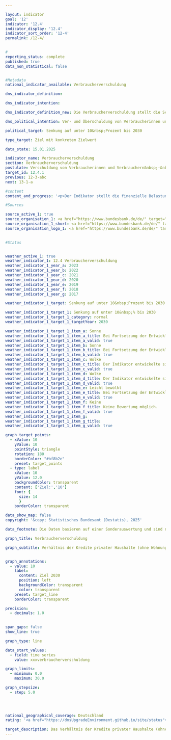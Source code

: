 ```yaml
---

layout: indicator        
goal: '12'        
indicator: '12.4'        
indicator_display: '12.4'        
indicator_sort_order: '12-4'        
permalink: /12-4/        
        

#
reporting_status: complete        
published: true        
data_non_statistical: false        


#Metadata        
national_indicator_available: Verbraucherverschuldung        

dns_indicator_definition:         

dns_indicator_intention:         

dns_indicator_definition_new: Die Verbraucherverschuldung stellt die Schulden der privaten Haushalte (nach Definition des Europäischen Systems Volkswirtschaftlicher Gesamtrechnungen (<abbr title="Europäische System Volkswirtschaftlicher Gesamtrechnungen" tabindex="0">ESVG</abbr>) ohne Wohnbaukredite) insgesamt in Relation zum Bruttoinlandsprodukt (<abbr title="Bruttoinlandsprodukt" tabindex="0">BIP</abbr>) (in Prozent) dar. Einbezogen werden dabei sowohl Schulden von Privatpersonen als auch die Schulden von sogenannten privaten Organisationen ohne Erwerbszweck (<abbr title="zum Beispiel" tabindex="0">z. B.</abbr> Gewerkschaften, politische Parteien, Kirchen und Religionsgemeinschaften, soziale und kulturelle Vereinigungen, Wohlfahrtsverbände oder Sport- und Freizeitvereine <abbr title="und so weiter (et cetera)" tabindex="0">etc.</abbr>).        

dns_political_intention: Ver- und Überschuldung von Verbraucherinnen und Verbrauchern engt das finanziell-selbstbestimmte Handeln ein. Eine übermäßig hohe Verschuldung der Verbraucherinnen und Verbraucher soll vermieden werden, um eine Überlastung zu vermeiden.        

political_target: Senkung auf unter 10&nbsp;Prozent bis 2030        

type_target: Ziel mit konkretem Zielwert        

data_state: 15.01.2025        

indicator_name: Verbraucherverschuldung        
section: Verbraucherverschuldung        
postulate: Verschuldung von Verbraucherinnen und Verbrauchern&nbsp;–&nbsp;Überlastung vermeiden        
target_id: 12.4.1        
previous: 12-3-abc        
next: 13-1-a        

#content         
content_and_progress: '<p>Der Indikator stellt die finanzielle Belastung privater Haushalte und privater Organisationen ohne Erwerbszweck in Relation zum Bruttoinlandsprodukt (<abbr title="Bruttoinlandsprodukt" tabindex="0">BIP</abbr>) dar. Er soll als Analyse dienen, inwieweit diese auf Kredite angewiesen sind, um ihren Konsum und ihre wirtschaftlichen Aktivitäten zu finanzieren. Die Daten zur Berechnung stammen aus der Finanzierungsrechnung der Deutschen Bundesbank.<br><br>Private Haushalte sind aus finanzwirtschaftlicher Sicht hauptsächlich dadurch gekennzeichnet, dass sie finanzielle Ausgaben überwiegend zum Konsum von Gütern und Dienstleistungen verwenden. Anders als die Volkswirtschaftlichen Gesamtrechnungen<sup>1</sup> zählt die Bundesbank zu diesem Sektor auch Einzelunternehmer, Freiberufler und selbständige Landwirte. Private Organisationen ohne Erwerbszweck<sup>2</sup> umfassen Organisationen mit eigener Rechtspersönlichkeit, die als private, nicht-marktproduzierende Einheiten private Haushalte mit verschiedenen Dienstleistungen versorgen, wie etwa politische Parteien, Gewerkschaften, religiöse Einrichtungen, Stiftungen und soziale Vereinigungen.<br><br>Die Schulden, die vom Indikator erfasst werden, setzen sich hauptsächlich aus Konsumkrediten, Darlehen und anderen finanziellen Verpflichtungen zusammen, die auf den Konsum ausgerichtet sind. Gewerbliche Kredite werden dabei ebenfalls als Teil der privaten Verschuldung berücksichtigt. Nicht mit berücksichtigt werden Wohnbaukredite. <br><br>Der Indikator ermöglicht durch die Betrachtung der Verbraucherschulden in Relation zum <abbr title="Bruttoinlandsprodukt" tabindex="0">BIP</abbr> keine detaillierten Rückschlüsse auf die Verschuldungssituation einzelner Haushalte oder deren Verteilung. Er stellt lediglich das Verhältnis der gesamten Verbraucherschulden zur Wirtschaftsleistung dar, ohne auf die Verteilung der Schulden innerhalb der Bevölkerung oder deren individuelle Tragfähigkeit zu berücksichtigen. Für eine umfassende Analyse der Überschuldung wäre es erforderlich, die Verschuldung der privaten Haushalte im Verhältnis zu Größen wie dem verfügbaren Haushaltseinkommen zu betrachten. Ein solcher Ansatz würde sowohl die absolute Höhe der Verschuldung als auch die Fähigkeit der Haushalte, ihre Schulden im Einklang mit ihren Einkommensverhältnissen zu bedienen, einbeziehen.<br><br>Im Gegensatz zu Konsumkrediten besteht bei Wohnbaukrediten zwar theoretisch die Möglichkeit, die erworbene Immobilie jederzeit bei Bedarf zu veräußern und durch den Verkauf der Immobilie die mit dem Kredit verbundene Schuldenlast potenziell auszugleichen. In der Praxis ist die Werterhaltung von Immobilien jedoch oft schwer vorhersehbar, sodass es auch durch die Aufnahme von Wohnbaukrediten zu Überschuldungssituationen kommen kann.<br><br>Der Indikator zeigt einen Rückgang des Verhältnisses von Verbraucherschulden zum <abbr title="Bruttoinlandsprodukt" tabindex="0">BIP</abbr> von 15,9&nbsp;% im Jahr 2014&nbsp;auf 11,7&nbsp;% im Jahr 2023. Die absolute Höhe der Schulden stieg im gleichen Zeitraum von etwa 465&nbsp;Milliarden Euro auf rund 488&nbsp;Milliarden Euro, was einem Anstieg von 5&nbsp;% entspricht. Der Rückgang des Anteils der Verbraucherschulden am <abbr title="Bruttoinlandsprodukt" tabindex="0">BIP</abbr> ist hauptsächlich auf das stärkere Wachstum der Wirtschaftsleistung im Vergleich zum Wachstum der Verbraucherschulden zurückzuführen. Eine Ausnahme bildet das Jahr 2020: Im ersten Jahr der <abbr title="Coronavirus SARS-CoV-2" tabindex="0">COVID-19</abbr>-Pandemie ging das <abbr title="Bruttoinlandsprodukt" tabindex="0">BIP</abbr> zurück, sodass der Indikatorwert kurzzeitig anstieg. Auch die Summe der Kredite sank in den Jahren 2020&nbsp;und 2021. Im Jahr 2022&nbsp;stieg die Summe der Kredite wieder an. In den Jahren 2022&nbsp;und 2023&nbsp;erhöhte die Europäische Zentralbank (<abbr title="Europäische Zentralbank" tabindex="0">EZB</abbr>) schrittweise den Leitzins. Die Summe der Kredite lag 2023&nbsp;mit rund 488&nbsp;Milliarden Euro auf dem niedrigsten Wert seit 2018. Generell lässt sich feststellen, dass der Verlauf des Indikators in der Vergangenheit hauptsächlich von der Entwicklung des <abbr title="Bruttoinlandsprodukt" tabindex="0">BIP</abbr> abhängig war, welches insgesamt deutlich stärkere Änderungen aufwies als die Summe der Verbraucherkredite. <br><br>Das politisch festgelegte Ziel, die Verbraucherverschuldung bis 2030&nbsp;auf unter 10&nbsp;% des <abbr title="Bruttoinlandsprodukt" tabindex="0">BIP</abbr> zu senken, wird bei Fortsetzung der Entwicklung der vergangenen Jahre voraussichtlich erreicht.<br><br><small><sup>1</sup>  Sektor S.14&nbsp;des Europäischen Systems der Volkswirtschaftlichen Gesamtrechnungen (<abbr title="Europäische System Volkswirtschaftlicher Gesamtrechnungen" tabindex="0">ESVG</abbr>).<br><br><sup>2</sup>  Sektor S.15&nbsp;des Europäischen Systems der Volkswirtschaftlichen Gesamtrechnungen (<abbr title="Europäische System Volkswirtschaftlicher Gesamtrechnungen" tabindex="0">ESVG</abbr>).</small></p>'                

#Sources        

source_active_1: true
source_organisation_1: <a href="https://www.bundesbank.de/de/" target="_blank" onclick="return confirm_alert('der Deutschen Bundesbank', 'De')">Deutsche Bundesbank</a>
source_organisation_1_short: <a href="https://www.bundesbank.de/de/" target="_blank" onclick="return confirm_alert('der Deutschen Bundesbank', 'De')">Deutsche Bundesbank</a>
source_organisation_logo_1: <a href="https://www.bundesbank.de/de/" target="_blank" onclick="return confirm_alert('der Deutschen Bundesbank', 'De')"><img src="https://dnsTestEnvironment.github.io/dns-indicators/public/OrgImgDe/bundesbank.png" alt="Deutsche Bundesbank" title=" Klicken Sie hier um zur Homepage der Organisation Deutsche Bundesbank zu gelangen." style="height:60px; width:148px; border:transparent"/></a>
        

#Status        


weather_active_1: true
weather_indicator_1: 12.4 Verbraucherverschuldung
weather_indicator_1_year_a: 2023
weather_indicator_1_year_b: 2022
weather_indicator_1_year_c: 2021
weather_indicator_1_year_d: 2020
weather_indicator_1_year_e: 2019
weather_indicator_1_year_f: 2018
weather_indicator_1_year_g: 2017

weather_indicator_1_target: Senkung auf unter 10&nbsp;Prozent bis 2030

weather_indicator_1_target_1: Senkung auf unter 10&nbsp;% bis 2030
weather_indicator_1_target_1_category: normal
weather_indicator_1_target_1_targetYear: 2030

weather_indicator_1_target_1_item_a: Sonne
weather_indicator_1_target_1_item_a_title: Bei Fortsetzung der Entwicklung aus 2023 wäre der Zielwert erreicht oder um weniger als 5&nbsp;% der Differenz zwischen Zielwert und dem Wert aus 2023 verfehlt worden.
weather_indicator_1_target_1_item_a_valid: true
weather_indicator_1_target_1_item_b: Sonne
weather_indicator_1_target_1_item_b_title: Bei Fortsetzung der Entwicklung aus 2022 wäre der Zielwert erreicht oder um weniger als 5&nbsp;% der Differenz zwischen Zielwert und dem Wert aus 2022 verfehlt worden.
weather_indicator_1_target_1_item_b_valid: true
weather_indicator_1_target_1_item_c: Wolke
weather_indicator_1_target_1_item_c_title: Der Indikator entwickelte sich in 2021 zwar in die gewünschte Richtung auf das Ziel zu, bei Fortsetzung der Entwicklung wäre das Ziel im Zieljahr aber um mehr als 20 % der Differenz zwischen Zielwert und dem Wert aus 2021 verfehlt worden.
weather_indicator_1_target_1_item_c_valid: true
weather_indicator_1_target_1_item_d: Wolke
weather_indicator_1_target_1_item_d_title: Der Indikator entwickelte sich in 2020 zwar in die gewünschte Richtung auf das Ziel zu, bei Fortsetzung der Entwicklung wäre das Ziel im Zieljahr aber um mehr als 20 % der Differenz zwischen Zielwert und dem Wert aus 2020 verfehlt worden.
weather_indicator_1_target_1_item_d_valid: true
weather_indicator_1_target_1_item_e: Leicht bewölkt
weather_indicator_1_target_1_item_e_title: Bei Fortsetzung der Entwicklung von 2019 wäre das Ziel um mindestens 5&nbsp;%, aber maximal um 20&nbsp;% der Differenz zwischen Zielwert und dem Wert aus 2019 verfehlt worden.
weather_indicator_1_target_1_item_e_valid: true
weather_indicator_1_target_1_item_f: Keine
weather_indicator_1_target_1_item_f_title: Keine Bewertung möglich.
weather_indicator_1_target_1_item_f_valid: true
weather_indicator_1_target_1_item_g: 
weather_indicator_1_target_1_item_g_title: 
weather_indicator_1_target_1_item_g_valid: true        

graph_target_points:
  - xValue: 10
    yValue: 10
    pointStyle: triangle
    rotation: 180
    borderColor: "#bf8b2e"
    preset: target_points
  - type: label
    xValue: 10
    yValue: 12.0
    backgroundColor: transparent
    content: ['Ziel:','10']
    font: {
      size: 14
      }
    borderColor: transparent        

data_show_map: false        
copyright: '&copy; Statistisches Bundesamt (Destatis), 2025'        

data_footnote: Die Daten basieren auf einer Sonderauswertung und sind nicht öffentlich zugänglich.        

graph_title: Verbraucherverschuldung        

graph_subtitle: Verhältnis der Kredite privater Haushalte (ohne Wohnungsbaukredite) zum Bruttoinlandsprodukt        


graph_annotations:
  - value: 10
    label:
      content: Ziel 2030
      position: left
      backgroundColor: transparent
      color: transparent
    preset: target_line
    borderColor: transparent        

precision: 
  - decimals: 1.0
            

span_gaps: false        
show_line: true        

graph_type: line                

data_start_values: 
  - field: time series
    value: xxxverbraucherverschuldung        

graph_limits: 
  - minimum: 0.0
    maximum: 30.0        

graph_stepsize: 
  - step: 5.0
            

                        

national_geographical_coverage: Deutschland                
rating: '<a href="https://dnsUpgradeEnvironment.github.io/site/status"><img src="https://sdg-indikatoren.de/public/Wettersymbole/Sonne.png" title="Bei Fortsetzung der Entwicklung aus 2023 wäre der Zielwert erreicht oder um weniger als 5&nbsp;% der Differenz zwischen Zielwert und dem Wert aus 2023 verfehlt worden." alt="Wettersymbol Sonne"/></a>'        

target_description: Das Verhältnis der Kredite privater Haushalte (ohne Wohnungsbaukredite) zum Bruttoinlandsprodukt soll bis 2030&nbsp;auf höchstens 10&nbsp;Prozent gesenkt werden.<br><br>Bei Beibehaltung der Entwicklung der letzten sechs Jahre wird der politisch festgelegte Zielwert bereits in 2028&nbsp;unterschritten. Der Indikator 12.4&nbsp;wird für das Jahr 2023&nbsp;mit "Sonne" bewertet.        
---
```


